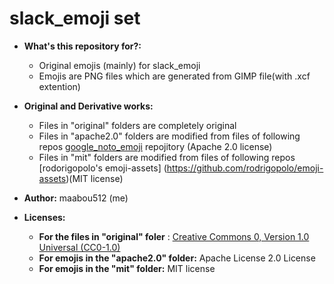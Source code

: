 # slack_emoji set

- **What's this repository for?:**
  - Original emojis (mainly) for slack_emoji
  - Emojis are PNG files which are generated from GIMP file(with .xcf extention)
- **Original and Derivative works:**
  - Files in "original" folders are completely original
  - Files in "apache2.0" folders are modified from files of following repos
    [google_noto_emoji](https://github.com/googlefonts/noto-emoji/tree/master/png/128) repojitory (Apache 2.0 license)
  - Files in "mit" folders are modified from files of following repos
    [rodorigopolo's emoji-assets] (https://github.com/rodrigopolo/emoji-assets)(MIT license)

- **Author:** maabou512 (me)
- **Licenses:** 
  - **For the files in "original" foler** : [Creative Commons 0, Version 1.0 Universal (CC0-1.0)](https://creativecommons.org/publicdomain/zero/1.0/deed.ja)
  - **For emojis in the "apache2.0" folder:** Apache License 2.0 License
  - **For emojis in the "mit" folder:** MIT license
